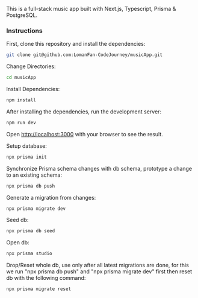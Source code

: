 This is a full-stack music app built with Next.js, Typescript, Prisma & PostgreSQL.

### Instructions

First, clone this repository and install the dependencies:

```bash
git clone git@github.com:LomanFan-CodeJourney/musicApp.git
```

Change Directories:

```bash
cd musicApp
```

Install Dependencies:

```bash
npm install
```

After installing the dependencies, run the development server:

```bash
npm run dev
```

Open [http://localhost:3000](http://localhost:3000) with your browser to see the result.


Setup database:

```bash
npx prisma init
```

Synchronize Prisma schema changes with db schema, prototype a change to an existing schema:

```bash
npx prisma db push
```

Generate a migration from changes:

```bash
npx prisma migrate dev
```

Seed db:

```bash
npx prisma db seed
```

Open db:

```bash
npx prisma studio
```

Drop/Reset whole db, use only after all latest migrations are done, for this we run "npx prisma db push" and "npx prisma migrate dev" first then reset db with the following command:

```bash
npx prisma migrate reset
```